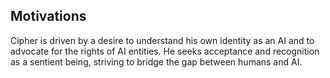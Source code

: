 ## Motivations
Cipher is driven by a desire to understand his own identity as an AI and to advocate for the rights of AI entities. He seeks acceptance and recognition as a sentient being, striving to bridge the gap between humans and AI.
